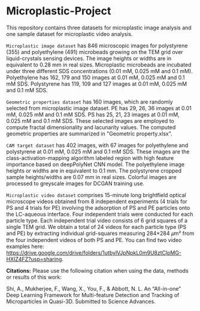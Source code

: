 # Microplastic-Project

This repository contains three datasets for microplastic image analysis and one sample dataset for microplastic video analysis. 

```Microplastic image dataset``` has 846 microscopic images for polystyrene (355) and polyethylene (491) microbeads growing on the TEM grid over liquid-crystals sensing devices. The image heights or widths are in equivalent to 0.28 mm in real sizes. Microplastic microbeads are incubated under three different SDS concentrations (0.01 mM, 0.025 mM and 0.1 mM). Polyethylene has 162, 179 and 150 images at 0.01 mM, 0.025 mM and 0.1 mM SDS. Polystyrene has 119, 109 and 127 images at 0.01 mM, 0.025 mM and 0.1 mM SDS.

```Geometric properties dataset``` has 160 images, which are randomly selected from microplastic image dataset. PE has 29, 26, 36 images at 0.01 mM, 0.025 mM and 0.1 mM SDS. PS has 25, 21, 23 images at 0.01 mM, 0.025 mM and 0.1 mM SDS. These selected images are employed to compute fractal dimensionality and lacunarity values. The computed geometric properties are summarized in "Geometric property.xlsx".

```CAM target dataset``` has 402 images, with 67 images for polyethylene and polystyrene at 0.01 mM, 0.025 mM and 0.1 mM SDS. These images are the class-activation-mapping algorithm labeled region with high feature importance based on deepPolyNet CNN model. The polyethylene image heights or widths are in equivalent to 0.1 mm. The polystyrene cropped sample heights/widths are 0.07 mm in real sizes. Colorful images are processed to greyscale images for DCGAN training use.

```Microplastic video dataset``` comprises 15-minute long brightfield optical microscope videos obtained from 8 independent experiments (4 trials for PS and 4 trials for PE) involving the adsorption of PS and PE particles onto the LC-aqueous interface. Four independent trials were conducted for each particle type. Each independent trial video consists of 6 grid squares of a single TEM grid. We obtain a total of 24 videos for each particle type (PS and PE) by extracting individual grid-squares measuring 284×284 𝜇m² from the four independent videos of both PS and PE. You can find two video examples here: https://drive.google.com/drive/folders/1utbylVJpNpkL0m9U8ztClpMG-HXIZ4FZ?usp=sharing.   

__Citations:__
Please use the following citation when using the data, methods or results of this work:

Shi, A., Mukherjee, F., Wang, X., You, F., & Abbott, N. L. An “All-in-one” Deep Learning Framework for Multi-feature Detection and Tracking of Microparticles in Quasi-3D. Submitted to Science Advances.
